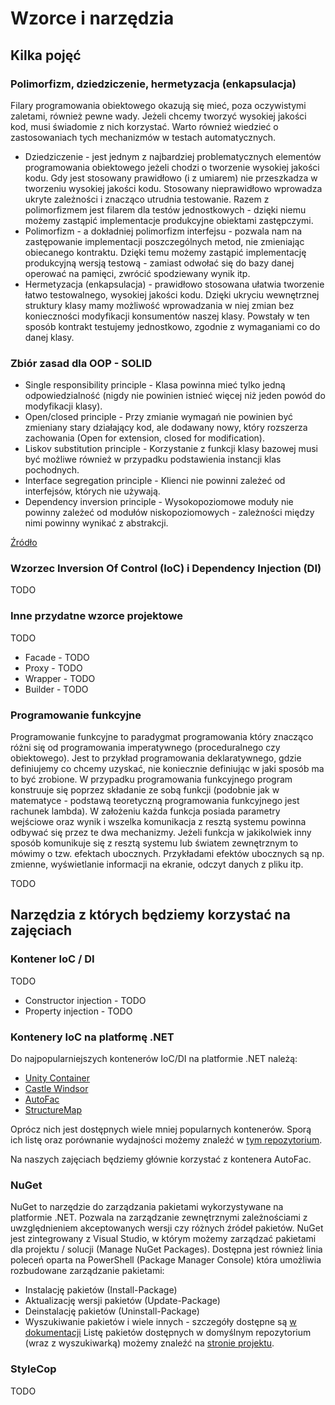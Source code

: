 # Wzorce i narzędzia

## Kilka pojęć

### Polimorfizm, dziedziczenie, hermetyzacja (enkapsulacja)

Filary programowania obiektowego okazują się mieć, poza oczywistymi zaletami, również pewne wady. Jeżeli chcemy tworzyć wysokiej jakości kod, musi świadomie z nich korzystać.
Warto również wiedzieć o zastosowaniach tych mechanizmów w testach automatycznych.
* Dziedziczenie - jest jednym z najbardziej problematycznych elementów programowania obiektowego jeżeli chodzi o tworzenie wysokiej jakości kodu.
Gdy jest stosowany prawidłowo (i z umiarem) nie przeszkadza w tworzeniu wysokiej jakości kodu.
Stosowany nieprawidłowo wprowadza ukryte zależności i znacząco utrudnia testowanie. 
Razem z polimorfizmem jest filarem dla testów jednostkowych - dzięki niemu możemy zastąpić implementacje produkcyjne obiektami zastępczymi.
* Polimorfizm - a dokładniej polimorfizm interfejsu - pozwala nam na zastępowanie implementacji poszczególnych metod, nie zmieniając obiecanego kontraktu.
Dzięki temu możemy zastąpić implementację produkcyjną wersją testową - zamiast odwołać się do bazy danej operować na pamięci, zwrócić spodziewany wynik itp.
* Hermetyzacja (enkapsulacja) - prawidłowo stosowana ułatwia tworzenie łatwo testowalnego, wysokiej jakości kodu.
Dzięki ukryciu wewnętrznej struktury klasy mamy możliwość wprowadzania w niej zmian bez konieczności modyfikacji konsumentów naszej klasy.
Powstały w ten sposób kontrakt testujemy jednostkowo, zgodnie z wymaganiami co do danej klasy. 

### Zbiór zasad dla OOP - SOLID

* Single responsibility principle - Klasa powinna mieć tylko jedną odpowiedzialność (nigdy nie powinien istnieć więcej niż jeden powód do modyfikacji klasy).
* Open/closed principle - Przy zmianie wymagań nie powinien być zmieniany stary działający kod, ale dodawany nowy, który rozszerza zachowania (Open for extension, closed for modification).
* Liskov substitution principle - Korzystanie z funkcji klasy bazowej musi być możliwe również w przypadku podstawienia instancji klas pochodnych.
* Interface segregation principle - Klienci nie powinni zależeć od interfejsów, których nie używają.
* Dependency inversion principle - Wysokopoziomowe moduły nie powinny zależeć od modułów niskopoziomowych - zależności między nimi powinny wynikać z abstrakcji.

[Źródło](https://pl.wikipedia.org/wiki/Solid_(programowanie_obiektowe))

### Wzorzec Inversion Of Control (IoC) i Dependency Injection (DI)

TODO

### Inne przydatne wzorce projektowe

TODO
* Facade - TODO
* Proxy - TODO
* Wrapper - TODO
* Builder - TODO

### Programowanie funkcyjne

Programowanie funkcyjne to paradygmat programowania który znacząco różni się od programowania imperatywnego (proceduralnego czy obiektowego).
Jest to przykład programowania deklaratywnego, gdzie definiujemy co chcemy uzyskać, nie koniecznie definiując w jaki sposób ma to być zrobione.
W przypadku programowania funkcyjnego program konstruuje się poprzez składanie ze sobą funkcji (podobnie jak w matematyce - podstawą teoretyczną programowania funkcyjnego jest rachunek lambda).
W założeniu każda funkcja posiada parametry wejściowe oraz wynik i wszelka komunikacja z resztą systemu powinna odbywać się przez te dwa mechanizmy.
Jeżeli funkcja w jakikolwiek inny sposób komunikuje się z resztą systemu lub światem zewnętrznym to mówimy o tzw. efektach ubocznych.
Przykładami efektów ubocznych są np. zmienne, wyświetlanie informacji na ekranie, odczyt danych z pliku itp.

TODO

## Narzędzia z których będziemy korzystać na zajęciach

### Kontener IoC / DI

TODO
* Constructor injection - TODO
* Property injection - TODO

### Kontenery IoC na platformę .NET

Do najpopularniejszych kontenerów IoC/DI na platformie .NET należą:
* [Unity Container](https://github.com/unitycontainer/unity)
* [Castle Windsor](https://github.com/castleproject/Windsor)
* [AutoFac](https://github.com/autofac/Autofac)
* [StructureMap](https://github.com/structuremap/structuremap)

Oprócz nich jest dostępnych wiele mniej popularnych kontenerów. Sporą ich listę oraz porównanie wydajności możemy znaleźć w [tym repozytorium](https://github.com/danielpalme/IocPerformance).

Na naszych zajęciach będziemy głównie korzystać z kontenera AutoFac.

### NuGet

NuGet to narzędzie do zarządzania pakietami wykorzystywane na platformie .NET.
Pozwala na zarządzanie zewnętrznymi zależnościami z uwzględnieniem akceptowanych wersji czy różnych źródeł pakietów.
NuGet jest zintegrowany z Visual Studio, w którym możemy zarządzać pakietami dla projektu / solucji (Manage NuGet Packages).
Dostępna jest również linia poleceń oparta na PowerShell (Package Manager Console) która umożliwia rozbudowane zarządzanie pakietami:
* Instalację pakietów (Install-Package)
* Aktualizację wersji pakietów (Update-Package)
* Deinstalację pakietów (Uninstall-Package)
* Wyszukiwanie pakietów i wiele innych - szczegóły dostępne są [w dokumentacji](http://docs.nuget.org/Consume/Package-Manager-Console-PowerShell-Reference)
Listę pakietów dostępnych w domyślnym repozytorium (wraz z wyszukiwarką) możemy znaleźć na [stronie projektu](https://www.nuget.org/).

### StyleCop

TODO

